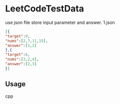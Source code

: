 # LeetCodeTestData
use json file store input parameter and answer.
1.json
```json
[{
"target":9,
"nums":[2,7,11,15],
"answer":[1,2]
},{
"target":6,
"nums":[3,2,4],
"answer":[2,3]
}]
```

## Usage
cpp
```cpp


```
